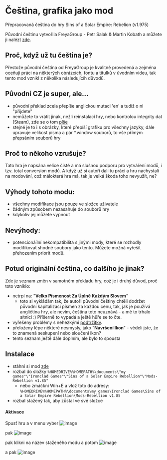 # Čeština, grafika jako mod
Přepracovaná čeština do hry Sins of a Solar Empire: Rebelion (v1.975)

Původní češtinu vytvořila FreyaGroup - Petr Salak & Martin Kobath a můžete ji nalézt [zde](https://prekladyher.eu/preklady/sins-of-a-solar-empire-rebellion-v1-97.258/).

## Proč, když už tu čeština je?
Přestože původní čeština od FreyaGroup je kvalitně provedená a zejména oceňuji práci na některých obrázcích, fontu a titulků v úvodním videu, tak tento mod vznikl z několika následujícíh důvodů. 

## Původní CZ je super, ale...
- původní překlad zcela přepíše anglickou mutaci 'en' a tudíž o ni "přijdete"
- nemůžete to vrátit jinak, nežli reinstalací hry, nebo kontrolou integrity dat (Steam), zde se o tom [píše](https://prekladyher.eu/preklady/sins-of-a-solar-empire-rebellion-v1-97.258/field?field=faq)
- stejné je to i s obrázky, které přepíší grafiku pro všechny jazyky, dále upravuje velikost písma a pár *.window souborů, to vše přímým přepsáním souborů hry

## Proč to někoho vzrušuje?
Tato hra je napsána velice čistě a má slušnou podporu pro vytváření modů, i tzv. total conversion modů. A když už si autoři dali tu práci a hru nachystali na modování, což málokterá hra má, tak je velká škoda toho nevyužít, ne?

## Výhody tohoto modu:
- všechny modifikace jsou pouze ve složce uživatele
- žádným způsobem nezasahuje do souborů hry
- kdykoliv jej můžete vypnout

## Nevýhody:
- potencionáílní nekompatibilita s jinými mody, které se rozhodly modifikovat shodné soubory jako tento. Můžete možná vyřešit přehozením priorit modů.


## Potud originální čeština, co dalšího je jinak?
Zde je seznam změn v samotném překladu hry, což je i druhý důvod, proč toto vzniklo:
- netrpí na: "**Velko Písmenost Za Úplně Každým Slovem**"
  - toto si vykládám tak, že autoři původní češtiny chtěli dodržet původní kapitalizaci písmen za každou cenu, tak, jak je používá angličtina hry, ale nevím, čeština toto neuznává - a mě to trhalo sítnici :) Příšerně to vypadá a ještě hůře se to čte.
- vyřešeny problémy s nehezkými [podtržítky](https://prekladyher.eu/preklady/sins-of-a-solar-empire-rebellion-v1-97.258/field?field=faq).
- přeloženy lépe některé nesmysly, jako "**Navršení Ikon**" - vědeli jste, že to znamená seskupení nebo sloučení ikon?
- tento seznam ještě dále doplním, ale bylo to spousta
## Instalace
- stáhni si mod [zde](https://github.com/Ejsstiil/SoaSER-CZ-texty-a-grafika/releases)
- rozbal do složky `%HOMEDRIVE%%HOMEPATH%\documents\"my games"\"Ironclad Games"\"Sins of a Solar Empire Rebellion"\"Mods-Rebellion v1.85"`
	- nebo zmáčkni Win+E a vlož toto do adresy: `%HOMEDRIVE%%HOMEPATH%\documents\my games\Ironclad Games\Sins of a Solar Empire Rebellion\Mods-Rebellion v1.85`
- rozbal stažený tak, aby zůstal ve své složce

#### Aktivace
Spusť hru a v menu vyber ![image](https://user-images.githubusercontent.com/36369441/221620460-b9e93ac6-5a77-40e8-9a66-39267cabf7c1.png)

pak ![image](https://user-images.githubusercontent.com/36369441/221620728-e3d618f3-a59c-44ee-9e76-3f914d6f799c.png)

pak klikni na název staženého modu a potom ![image](https://user-images.githubusercontent.com/36369441/221620861-f8e12dcb-1848-4ce1-9a22-85861001545c.png)

a pak ![image](https://user-images.githubusercontent.com/36369441/221620956-c9c9c6d7-1f3f-4b66-a3b5-57554faf8070.png)

 







